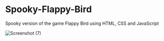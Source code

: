 # Spooky-Flappy-Bird
Spooky version of the game Flappy Bird using HTML, CSS and JavaScript

![Screenshot (7)](https://user-images.githubusercontent.com/80093500/112890406-d9520700-90a4-11eb-88f5-8f023d4f9fd3.png)
